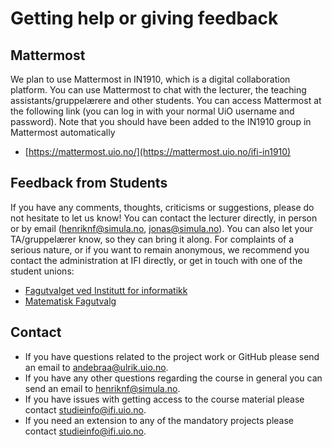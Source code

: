 # Getting help or giving feedback

## Mattermost
We plan to use Mattermost in IN1910, which is a digital collaboration platform. You can use Mattermost to chat with the lecturer, the teaching assistants/gruppelærere and other students. You can access Mattermost at the following link (you can log in with your normal UiO username and password). Note that you should have been added to the IN1910 group in Mattermost automatically
* [https://mattermost.uio.no/](https://mattermost.uio.no/ifi-in1910)


## Feedback from Students

If you have any comments, thoughts, criticisms or suggestions, please do not hesitate to let us know! You can contact the lecturer directly, in person or by email (henriknf@simula.no, jonas@simula.no). You can also let your TA/gruppelærer know, so they can bring it along. For complaints of a serious nature, or if you want to remain anonymous, we recommend you contact the administration at IFI directly, or get in touch with one of the student unions:
* [Fagutvalget ved Institutt for informatikk](https://www.mn.uio.no/ifi/livet-rundt-studiene/organisasjoner/fui.html)
* [Matematisk Fagutvalg](https://www.mn.uio.no/math/livet-rundt-studiene/studentdemokrati/matematisk-fagutvalg/)


## Contact

* If you have questions related to the project work or GitHub please send an email to [andebraa@ulrik.uio.no](mailto:andebraa@ulrik.uio.no).
* If you have any other questions regarding the course in general you can send an email to [henriknf@simula.no](mailto:henriknf@simula.no).
* If you have issues with getting access to the course material please contact [studieinfo@ifi.uio.no](mailto:studieinfo@ifi.uio.no).
* If you need an extension to any of the mandatory projects please contact [studieinfo@ifi.uio.no](mailto:studieinfo@ifi.uio.no).